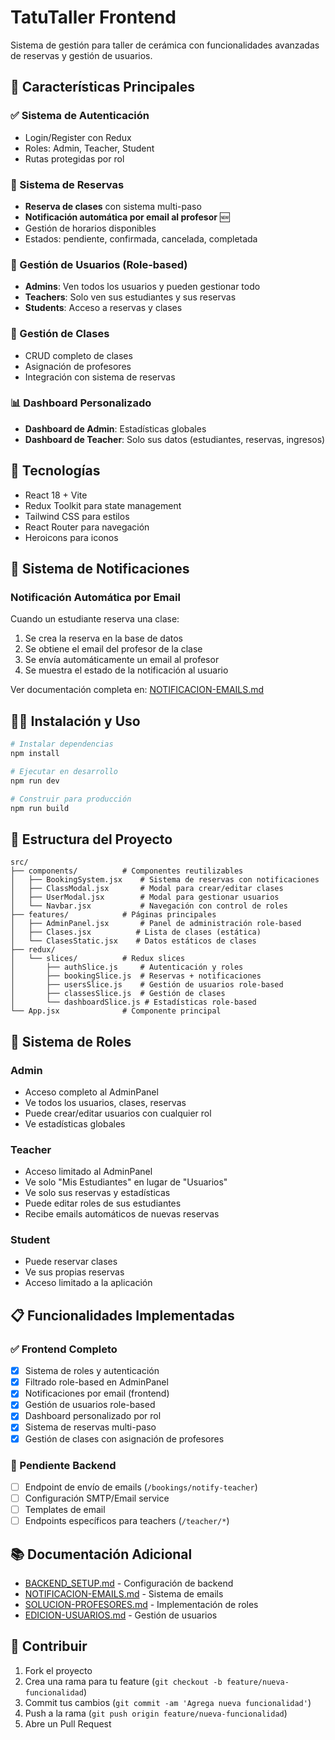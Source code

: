 # TatuTaller Frontend

Sistema de gestión para taller de cerámica con funcionalidades avanzadas de reservas y gestión de usuarios.

## 🚀 Características Principales

### ✅ Sistema de Autenticación

- Login/Register con Redux
- Roles: Admin, Teacher, Student
- Rutas protegidas por rol

### 📅 Sistema de Reservas

- **Reserva de clases** con sistema multi-paso
- **Notificación automática por email al profesor** 🆕
- Gestión de horarios disponibles
- Estados: pendiente, confirmada, cancelada, completada

### 👥 Gestión de Usuarios (Role-based)

- **Admins**: Ven todos los usuarios y pueden gestionar todo
- **Teachers**: Solo ven sus estudiantes y sus reservas
- **Students**: Acceso a reservas y clases

### 🎨 Gestión de Clases

- CRUD completo de clases
- Asignación de profesores
- Integración con sistema de reservas

### 📊 Dashboard Personalizado

- **Dashboard de Admin**: Estadísticas globales
- **Dashboard de Teacher**: Solo sus datos (estudiantes, reservas, ingresos)

## 🔧 Tecnologías

- React 18 + Vite
- Redux Toolkit para state management
- Tailwind CSS para estilos
- React Router para navegación
- Heroicons para iconos

## 📧 Sistema de Notificaciones

### Notificación Automática por Email

Cuando un estudiante reserva una clase:

1. Se crea la reserva en la base de datos
2. Se obtiene el email del profesor de la clase
3. Se envía automáticamente un email al profesor
4. Se muestra el estado de la notificación al usuario

Ver documentación completa en: [NOTIFICACION-EMAILS.md](./NOTIFICACION-EMAILS.md)

## 🏃‍♂️ Instalación y Uso

```bash
# Instalar dependencias
npm install

# Ejecutar en desarrollo
npm run dev

# Construir para producción
npm run build
```

## 📂 Estructura del Proyecto

```
src/
├── components/          # Componentes reutilizables
│   ├── BookingSystem.jsx    # Sistema de reservas con notificaciones
│   ├── ClassModal.jsx       # Modal para crear/editar clases
│   ├── UserModal.jsx        # Modal para gestionar usuarios
│   └── Navbar.jsx           # Navegación con control de roles
├── features/            # Páginas principales
│   ├── AdminPanel.jsx       # Panel de administración role-based
│   ├── Clases.jsx          # Lista de clases (estática)
│   └── ClasesStatic.jsx    # Datos estáticos de clases
├── redux/
│   └── slices/          # Redux slices
│       ├── authSlice.js     # Autenticación y roles
│       ├── bookingSlice.js  # Reservas + notificaciones
│       ├── usersSlice.js    # Gestión de usuarios role-based
│       ├── classesSlice.js  # Gestión de clases
│       └── dashboardSlice.js # Estadísticas role-based
└── App.jsx              # Componente principal
```

## 🔐 Sistema de Roles

### Admin

- Acceso completo al AdminPanel
- Ve todos los usuarios, clases, reservas
- Puede crear/editar usuarios con cualquier rol
- Ve estadísticas globales

### Teacher

- Acceso limitado al AdminPanel
- Ve solo "Mis Estudiantes" en lugar de "Usuarios"
- Ve solo sus reservas y estadísticas
- Puede editar roles de sus estudiantes
- Recibe emails automáticos de nuevas reservas

### Student

- Puede reservar clases
- Ve sus propias reservas
- Acceso limitado a la aplicación

## 📋 Funcionalidades Implementadas

### ✅ Frontend Completo

- [x] Sistema de roles y autenticación
- [x] Filtrado role-based en AdminPanel
- [x] Notificaciones por email (frontend)
- [x] Gestión de usuarios role-based
- [x] Dashboard personalizado por rol
- [x] Sistema de reservas multi-paso
- [x] Gestión de clases con asignación de profesores

### 🔧 Pendiente Backend

- [ ] Endpoint de envío de emails (`/bookings/notify-teacher`)
- [ ] Configuración SMTP/Email service
- [ ] Templates de email
- [ ] Endpoints específicos para teachers (`/teacher/*`)

## 📚 Documentación Adicional

- [BACKEND_SETUP.md](./BACKEND_SETUP.md) - Configuración de backend
- [NOTIFICACION-EMAILS.md](./NOTIFICACION-EMAILS.md) - Sistema de emails
- [SOLUCION-PROFESORES.md](./SOLUCION-PROFESORES.md) - Implementación de roles
- [EDICION-USUARIOS.md](./EDICION-USUARIOS.md) - Gestión de usuarios

## 🤝 Contribuir

1. Fork el proyecto
2. Crea una rama para tu feature (`git checkout -b feature/nueva-funcionalidad`)
3. Commit tus cambios (`git commit -am 'Agrega nueva funcionalidad'`)
4. Push a la rama (`git push origin feature/nueva-funcionalidad`)
5. Abre un Pull Request

